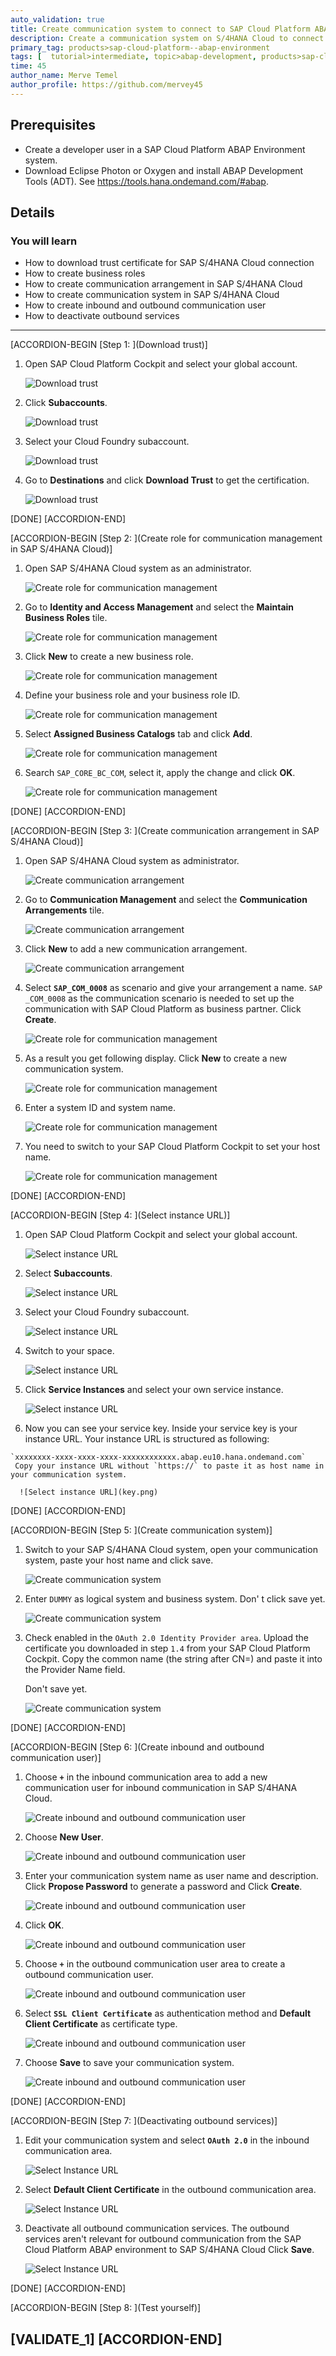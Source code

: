 ```yaml
---
auto_validation: true
title: Create communication system to connect to SAP Cloud Platform ABAP environment.
description: Create a communication system on S/4HANA Cloud to connect to SAP Cloud Platform ABAP environment.
primary_tag: products>sap-cloud-platform--abap-environment
tags: [  tutorial>intermediate, topic>abap-development, products>sap-cloud-platform ]
time: 45
author_name: Merve Temel
author_profile: https://github.com/mervey45
---
```

 
## Prerequisites  
 - Create a developer user in a SAP Cloud Platform ABAP Environment system.
 - Download Eclipse Photon or Oxygen and install ABAP Development Tools (ADT). See <https://tools.hana.ondemand.com/#abap>.

## Details
### You will learn  
  - How to download trust certificate for SAP S/4HANA Cloud connection
  - How to create business roles
  - How to create communication arrangement in SAP S/4HANA Cloud
  - How to create communication system in SAP S/4HANA Cloud
  - How to create inbound and outbound communication user
  - How to deactivate outbound services

---

[ACCORDION-BEGIN [Step 1: ](Download trust)]
  1. Open SAP Cloud Platform Cockpit and select your global account.

      ![Download trust](download.png)

  2. Click **Subaccounts**.

      ![Download trust](subaccount.png)

  3. Select your Cloud Foundry subaccount.

      ![Download trust](cloudfoundry.png)

  4. Go to **Destinations** and click **Download Trust** to get the certification.

      ![Download trust](destination.png)

[DONE]
[ACCORDION-END]

[ACCORDION-BEGIN [Step 2: ](Create role for communication management in SAP S/4HANA Cloud)]

  1. Open SAP S/4HANA Cloud system as an administrator.

      ![Create role for communication management](administrator.png)

  2. Go to **Identity and Access Management** and select the **Maintain Business Roles** tile.

      ![Create role for communication management](identity.png)

  3. Click **New** to create a new business role.

      ![Create role for communication management](role.png)

  4. Define your business role and your business role ID.

      ![Create role for communication management](id.png)

  5. Select **Assigned Business Catalogs** tab and click **Add**.

      ![Create role for communication management](catalog.png)

  6. Search `SAP_CORE_BC_COM`, select it, apply the change and click **OK**.

      ![Create role for communication management](apply.png)


[DONE]
[ACCORDION-END]

[ACCORDION-BEGIN [Step 3: ](Create communication arrangement in SAP S/4HANA Cloud)]
  1. Open SAP S/4HANA Cloud system as administrator.

      ![Create communication arrangement](administrator.png)

  2. Go to **Communication Management** and select the **Communication Arrangements** tile.

      ![Create communication arrangement](communication.png)

  3. Click **New** to add a new communication arrangement.

      ![Create communication arrangement](arrangement.png)

  4. Select **`SAP_COM_0008`** as scenario and give your arrangement a name.
     `SAP _COM_0008` as the communication scenario is needed to set up the communication with SAP Cloud Platform as business partner.
     Click **Create**.

      ![Create role for communication management](scenario.png)

  5. As a result you get following display. Click **New** to create a new communication system.

      ![Create role for communication management](new.png)

  6. Enter a system ID and system name.

      ![Create role for communication management](systemid.png)

 7. You need to switch to your SAP Cloud Platform Cockpit to set your host name.

      ![Create role for communication management](switch.png)

[DONE]
[ACCORDION-END]

[ACCORDION-BEGIN [Step 4: ](Select instance URL)]
  1. Open SAP Cloud Platform Cockpit and select your global account.

      ![Select instance URL](global.png)

  2. Select **Subaccounts**.

      ![Select instance URL](subaccounts.png)

  3. Select your Cloud Foundry subaccount.

      ![Select instance URL](cloudfoundry.png)

  4. Switch to your space.

      ![Select instance URL](space.png)

  5. Click **Service Instances** and select your own service instance.

      ![Select instance URL](instance.png)

  6. Now you can see your service key. Inside your service key is your instance URL.
     Your instance URL is structured as following:

    `xxxxxxxx-xxxx-xxxx-xxxx-xxxxxxxxxxxx.abap.eu10.hana.ondemand.com`
     Copy your instance URL without `https://` to paste it as host name in your communication system.

      ![Select instance URL](key.png)


[DONE]
[ACCORDION-END]

[ACCORDION-BEGIN [Step 5: ](Create communication system)]
  1. Switch to your SAP S/4HANA Cloud system, open your communication system, paste your host name and click save.

      ![Create communication system](comsys.png)

  2. Enter `DUMMY` as logical system and business system. Don' t click save yet.

      ![Create communication system](dummy.png)

  3. Check enabled in the `OAuth 2.0 Identity Provider area`. Upload the certificate
     you downloaded in step `1.4` from your SAP Cloud Platform Cockpit.
     Copy the common name (the string after CN=) and paste it into the Provider Name field.

     Don't save yet.

      ![Create communication system](oauth.png)

[DONE]
[ACCORDION-END]

[ACCORDION-BEGIN [Step 6: ](Create inbound and outbound communication user)]
  1. Choose **`+`** in the inbound communication area to add a new communication user for inbound communication in SAP S/4HANA Cloud.

      ![Create inbound and outbound communication user](inbound.png)

  2. Choose **New User**.

      ![Create inbound and outbound communication user](inbound2.png)

  3. Enter your communication system name as user name and description. Click **Propose Password** to generate a password and
     Click **Create**.

      ![Create inbound and outbound communication user](inbound3.png)

  4. Click **OK**.

      ![Create inbound and outbound communication user](inbound4.png)

  5. Choose **`+`** in the outbound communication user area to create a outbound communication user.

      ![Create inbound and outbound communication user](inbound5.png)

  6. Select **`SSL Client Certificate`** as authentication method and **Default Client Certificate** as certificate type.

      ![Create inbound and outbound communication user](inbound6.png)

  7. Choose **Save** to save your communication system.

      ![Create inbound and outbound communication user](inbound7.png)

[DONE]
[ACCORDION-END]

[ACCORDION-BEGIN [Step 7: ](Deactivating outbound services)]
  1. Edit your communication system and select **`OAuth 2.0`** in the inbound communication area.

      ![Select Instance URL](deactivate.png)

  2. Select **Default Client Certificate** in the outbound communication area.

      ![Select Instance URL](deactivate2.png)

  3. Deactivate all outbound communication services. The outbound services aren't relevant
     for outbound communication from the SAP Cloud Platform ABAP environment to SAP S/4HANA Cloud
     Click **Save**.

      ![Select Instance URL](deactivate3.png)

[DONE]
[ACCORDION-END]

[ACCORDION-BEGIN [Step 8: ](Test yourself)]

[VALIDATE_1]
[ACCORDION-END]
---
